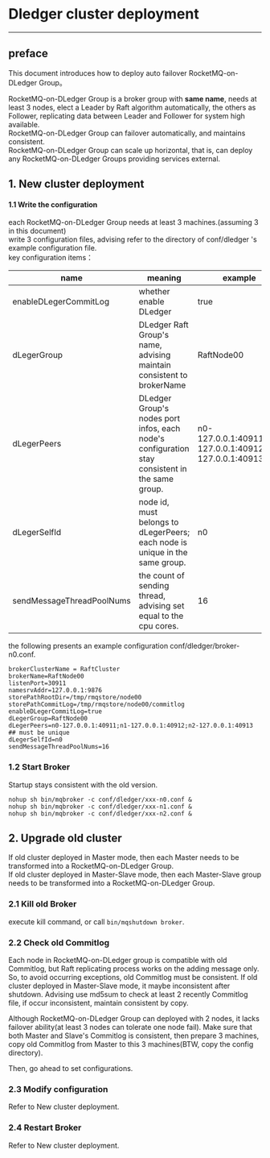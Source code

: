 # Dledger cluster deployment
---

## preface

This document introduces how to deploy auto failover RocketMQ-on-DLedger Group。

RocketMQ-on-DLedger Group is a broker group with **same name**, needs at least 3 nodes, elect a Leader by Raft algorithm
automatically, the others as Follower, replicating data between Leader and Follower for system high available.  
RocketMQ-on-DLedger Group can failover automatically, and maintains consistent.  
RocketMQ-on-DLedger Group can scale up horizontal, that is, can deploy any RocketMQ-on-DLedger Groups providing services
external.

## 1. New cluster deployment

#### 1.1 Write the configuration

each RocketMQ-on-DLedger Group needs at least 3 machines.(assuming 3 in this document)  
write 3 configuration files, advising refer to the directory of conf/dledger 's example configuration file.  
key configuration items：

| name | meaning | example |
| --- | --- | --- |
| enableDLegerCommitLog | whether enable DLedger  | true |
| dLegerGroup | DLedger Raft Group's name, advising maintain consistent to brokerName | RaftNode00 |
| dLegerPeers | DLedger Group's nodes port infos, each node's configuration stay consistent in the same group. | n0-127.0.0.1:40911;n1-127.0.0.1:40912;n2-127.0.0.1:40913 |
| dLegerSelfId | node id, must belongs to dLegerPeers; each node is unique in the same group. | n0 |
| sendMessageThreadPoolNums | the count of sending thread, advising set equal to the cpu cores. | 16 |

the following presents an example configuration conf/dledger/broker-n0.conf.

```
brokerClusterName = RaftCluster
brokerName=RaftNode00
listenPort=30911
namesrvAddr=127.0.0.1:9876
storePathRootDir=/tmp/rmqstore/node00
storePathCommitLog=/tmp/rmqstore/node00/commitlog
enableDLegerCommitLog=true
dLegerGroup=RaftNode00
dLegerPeers=n0-127.0.0.1:40911;n1-127.0.0.1:40912;n2-127.0.0.1:40913
## must be unique
dLegerSelfId=n0
sendMessageThreadPoolNums=16
```

### 1.2 Start Broker

Startup stays consistent with the old version.

`nohup sh bin/mqbroker -c conf/dledger/xxx-n0.conf & `  
`nohup sh bin/mqbroker -c conf/dledger/xxx-n1.conf & `  
`nohup sh bin/mqbroker -c conf/dledger/xxx-n2.conf & `

## 2. Upgrade old cluster

If old cluster deployed in Master mode, then each Master needs to be transformed into a RocketMQ-on-DLedger Group.  
If old cluster deployed in Master-Slave mode, then each Master-Slave group needs to be transformed into a
RocketMQ-on-DLedger Group.

### 2.1 Kill old Broker

execute kill command, or call `bin/mqshutdown broker`.

### 2.2 Check old Commitlog

Each node in RocketMQ-on-DLedger group is compatible with old Commitlog, but Raft replicating process works on the
adding message only. So, to avoid occurring exceptions, old Commitlog must be consistent. If old cluster deployed in
Master-Slave mode, it maybe inconsistent after shutdown. Advising use md5sum to check at least 2 recently Commitlog
file, if occur inconsistent, maintain consistent by copy.

Although RocketMQ-on-DLedger Group can deployed with 2 nodes, it lacks failover ability(at least 3 nodes can tolerate
one node fail). Make sure that both Master and Slave's Commitlog is consistent, then prepare 3 machines, copy old
Commitlog from Master to this 3 machines(BTW, copy the config directory).

Then, go ahead to set configurations.

### 2.3 Modify configuration

Refer to New cluster deployment.

### 2.4 Restart Broker

Refer to New cluster deployment.


